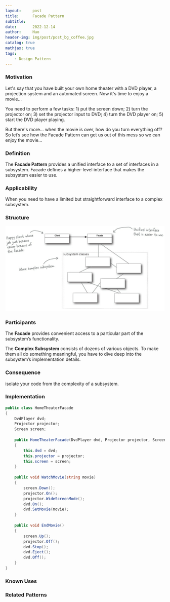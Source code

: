 ```yaml
---
layout:     post
title:      Facade Pattern
subtitle:   
date:       2022-12-14
author:     Hao
header-img: img/post/post_bg_coffee.jpg
catalog: true
mathjax: true
tags:
    - Design Pattern
---
```


### Motivation

Let's say that you have built your own home theater with a DVD player, a projection system and an automated screen. Now it's time to enjoy a movie...

You need to perform a few tasks: 1) put the screen down; 2) turn the projector on; 3) set the projector input to DVD; 4) turn the DVD player on; 5) start the DVD player playing.

But there's more... when the movie is over, how do you turn everything off? So let’s see how the Facade Pattern can get us out of this mess so we can enjoy the movie...

### Definition

The **Facade Pattern** provides a unified interface to a set of interfaces in a subsystem. Facade defines a higher-level interface that makes the subsystem easier to use.

### Applicability

When you need to have a limited but straightforward interface to a complex subsystem.

### Structure

![img](/img/DesignPattern/facade.png)

### Participants

The **Facade** provides convenient access to a particular part of the subsystem’s functionality. 

The **Complex Subsystem** consists of dozens of various objects. To make them all do something meaningful, you have to dive deep into the subsystem’s implementation details.

### Consequence

isolate your code from the complexity of a subsystem.

### Implementation

```c#
public class HomeTheaterFacade
{
    DvdPlayer dvd;
    Projector projector;
    Screen screen;

    public HomeTheaterFacade(DvdPlayer dvd, Projector projector, Screen screen)
    {
        this.dvd = dvd;
        this.projector = projector;
        this.screen = screen;
    }

    public void WatchMovie(string movie) 
    {
        screen.Down();
        projector.On();
        projector.WideScreenMode();
        dvd.On();
        dvd.SetMovie(movie);
    }

    public void EndMovie()
    {
        screen.Up();
        projector.Off();
        dvd.Stop();
        dvd.Eject();
        dvd.Off();
    }
}
```

### Known Uses



### Related Patterns


